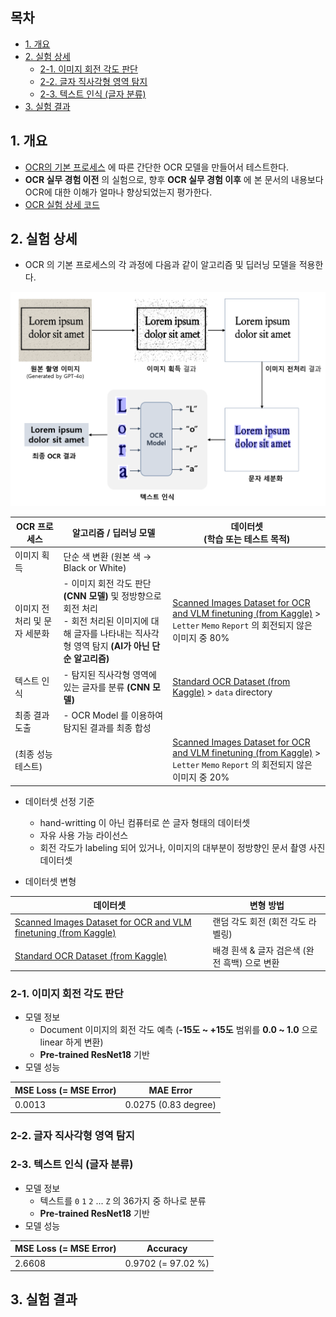 ## 목차

* [1. 개요](#1-개요)
* [2. 실험 상세](#2-실험-상세)
  * [2-1. 이미지 회전 각도 판단](#2-1-이미지-회전-각도-판단)
  * [2-2. 글자 직사각형 영역 탐지](#2-2-글자-직사각형-영역-탐지)
  * [2-3. 텍스트 인식 (글자 분류)](#2-3-텍스트-인식-글자-분류)
* [3. 실험 결과](#3-실험-결과)

## 1. 개요

* [OCR의 기본 프로세스](OCR_Basics.md#2-ocr의-동작-원리) 에 따른 간단한 OCR 모델을 만들어서 테스트한다.
* **OCR 실무 경험 이전** 의 실험으로, 향후 **OCR 실무 경험 이후** 에 본 문서의 내용보다 OCR에 대한 이해가 얼마나 향상되었는지 평가한다.
* [OCR 실험 상세 코드](Special%20-%20OCR%20Experiment)

## 2. 실험 상세

* OCR 의 기본 프로세스의 각 과정에 다음과 같이 알고리즘 및 딥러닝 모델을 적용한다.

![image](images/OCR_Basic_1.PNG)

| OCR 프로세스         | 알고리즘 / 딥러닝 모델                                                                                          | 데이터셋<br>(학습 또는 테스트 목적)                                                                                                                                                                                                 |
|------------------|--------------------------------------------------------------------------------------------------------|------------------------------------------------------------------------------------------------------------------------------------------------------------------------------------------------------------------------|
| 이미지 획득           | 단순 색 변환 (원본 색 → Black or White)                                                                        |                                                                                                                                                                                                                        |
| 이미지 전처리 및 문자 세분화 | - 이미지 회전 각도 판단 **(CNN 모델)** 및 정방향으로 회전 처리<br>- 회전 처리된 이미지에 대해 글자를 나타내는 직사각형 영역 탐지 **(AI가 아닌 단순 알고리즘)** | [Scanned Images Dataset for OCR and VLM finetuning (from Kaggle)](https://www.kaggle.com/datasets/suvroo/scanned-images-dataset-for-ocr-and-vlm-finetuning) > ```Letter``` ```Memo``` ```Report``` 의 회전되지 않은 이미지 중 80% |
| 텍스트 인식           | - 탐지된 직사각형 영역에 있는 글자를 분류 **(CNN 모델)**                                                                  | [Standard OCR Dataset (from Kaggle)](https://www.kaggle.com/datasets/preatcher/standard-ocr-dataset) > ```data``` directory                                                                                            |
| 최종 결과 도출         | - OCR Model 를 이용하여 탐지된 결과를 최종 합성                                                                       |                                                                                                                                                                                                                        |
| (최종 성능 테스트)      |                                                                                                        | [Scanned Images Dataset for OCR and VLM finetuning (from Kaggle)](https://www.kaggle.com/datasets/suvroo/scanned-images-dataset-for-ocr-and-vlm-finetuning) > ```Letter``` ```Memo``` ```Report``` 의 회전되지 않은 이미지 중 20% |

* 데이터셋 선정 기준
  * hand-writting 이 아닌 컴퓨터로 쓴 글자 형태의 데이터셋
  * 자유 사용 가능 라이선스
  * 회전 각도가 labeling 되어 있거나, 이미지의 대부분이 정방향인 문서 촬영 사진 데이터셋

* 데이터셋 변형

| 데이터셋                                                                                                                                                        | 변형 방법                        |
|-------------------------------------------------------------------------------------------------------------------------------------------------------------|------------------------------|
| [Scanned Images Dataset for OCR and VLM finetuning (from Kaggle)](https://www.kaggle.com/datasets/suvroo/scanned-images-dataset-for-ocr-and-vlm-finetuning) | 랜덤 각도 회전 (회전 각도 라벨링)         |
| [Standard OCR Dataset (from Kaggle)](https://www.kaggle.com/datasets/preatcher/standard-ocr-dataset)                                                        | 배경 흰색 & 글자 검은색 (완전 흑백) 으로 변환 |

### 2-1. 이미지 회전 각도 판단

* 모델 정보
  * Document 이미지의 회전 각도 예측 (**-15도 ~ +15도** 범위를 **0.0 ~ 1.0** 으로 linear 하게 변환)
  * **Pre-trained ResNet18** 기반
* 모델 성능

| MSE Loss (= MSE Error) | MAE Error            |
|------------------------|----------------------|
| 0.0013                 | 0.0275 (0.83 degree) |

### 2-2. 글자 직사각형 영역 탐지

### 2-3. 텍스트 인식 (글자 분류)

* 모델 정보
  * 텍스트를 ```0``` ```1``` ```2``` ... ```Z``` 의 36가지 중 하나로 분류
  * **Pre-trained ResNet18** 기반
* 모델 성능

| MSE Loss (= MSE Error) | Accuracy           |
|------------------------|--------------------|
| 2.6608                 | 0.9702 (= 97.02 %) |

## 3. 실험 결과
